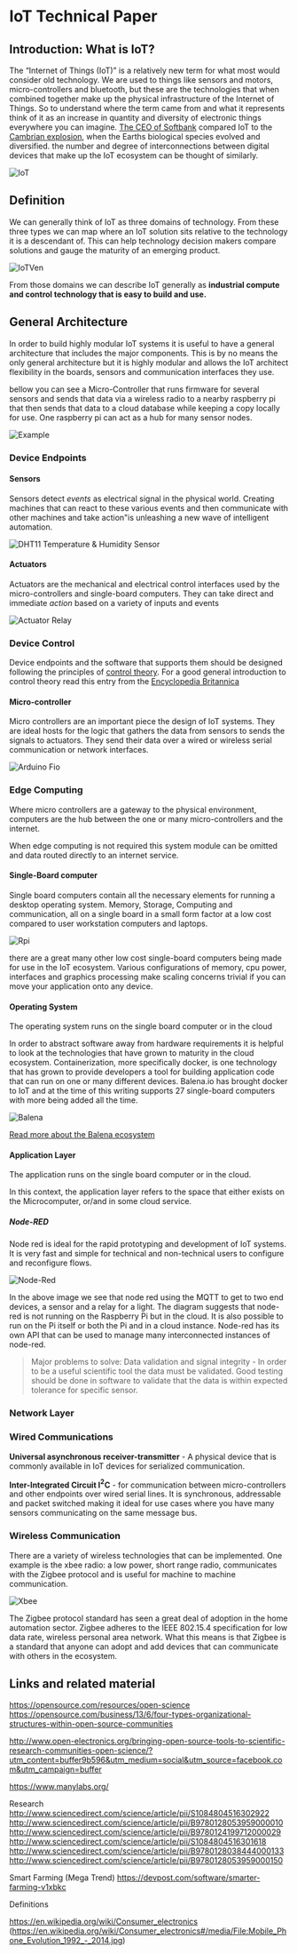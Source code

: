 # IoT Technical Paper

## Introduction: What is IoT?

The “Internet of Things (IoT)” is a relatively new term for what most would consider old technology. We are used to things like sensors and motors, micro-controllers and bluetooth, but these are the technologies that when combined together make up the physical infrastructure of the Internet of Things. So to understand where the term came from and what it represents think of it as an increase in quantity and diversity of electronic things everywhere you can imagine. [The CEO of Softbank](https://venturebeat.com/2016/10/25/softbank-ceo-masayoshi-son-sees-a-future-with-1-trillion-internet-of-things-devices/) compared IoT to the [Cambrian explosion](https://en.wikipedia.org/wiki/Cambrian_explosion), when the Earths biological species evolved and diversified. the number and degree of interconnections between digital devices that make up the IoT ecosystem can be thought of similarly.

![IoT](docs/media/iot&#32;landscape.png)

## Definition

We can generally think of IoT as three domains of technology. From these three types we can map where an IoT solution sits relative to the technology it is a descendant of. This can help technology decision makers compare solutions and gauge the maturity of an emerging product.

![IoTVen](/docs/media/IoTVenDiagram.png)

From those domains we can describe IoT generally as **industrial compute and control technology that is easy to build and use.**

## General Architecture

In order to build highly modular IoT systems it is useful to have a general architecture that includes the major components. This is by no means the only general architecture but it is highly modular and allows the IoT architect flexibility in the boards, sensors and communication interfaces they use.

bellow you can see a Micro-Controller that runs firmware for several sensors and sends that data via a wireless radio to a nearby raspberry pi that then sends that data to a cloud database while keeping a copy locally for use. One raspberry pi can act as a hub for many sensor nodes.

![Example](docs/media/Arduino_Raspberry_Arch.jpeg)

### Device Endpoints

#### Sensors

Sensors detect *events* as electrical signal in the physical world. Creating machines that can react to these various events and then communicate with other machines and take action"is unleashing a new wave of intelligent automation.

![DHT11 Temperature & Humidity Sensor](docs/media/humidity.png)

#### Actuators

Actuators are the mechanical and electrical control interfaces used by the micro-controllers and single-board computers. They can take direct and immediate *action* based on a variety of inputs and events

![Actuator Relay](docs/media/relay.png)

### Device Control

Device endpoints and the software that supports them should be designed following the principles of [control theory](https://en.wikipedia.org/wiki/Control_theory). For a good general introduction to control theory read this entry from the [Encyclopedia Britannica](https://www.britannica.com/science/control-theory-mathematics)

#### Micro-controller

Micro controllers are an important piece the design of IoT systems. They are ideal hosts for the logic that gathers the data from sensors to sends the signals to actuators. They send their data over a wired or wireless serial communication or network interfaces.

![Arduino Fio](docs/media/fio.png)

### Edge Computing

Where micro controllers are a gateway to the physical environment, computers are the hub between the one or many micro-controllers and the
internet.

When edge computing is not required this system module can be omitted and data routed directly to an internet service.

#### Single-Board computer

Single board computers contain all the necessary elements for running a desktop operating system. Memory, Storage, Computing and communication, all on a single board in a small form factor at a low cost compared to user workstation computers and laptops.

![Rpi](docs/media/raspberry.jpg)

there are a great many other low cost single-board computers being made for use in the IoT ecosystem. Various configurations of memory, cpu power, interfaces and graphics processing make scaling concerns trivial if you can move your application onto any device.

#### Operating System

The operating system runs on the single board computer or in the cloud

In order to abstract software away from hardware requirements it is helpful to look at the technologies that have grown to maturity in the cloud ecosystem. Containerization, more specifically docker, is one technology that has grown to provide developers a tool for building application code that can run on one or many different devices. Balena.io has brought docker to IoT and at the time of this writing supports 27 single-board computers with more being added all the time.

![Balena](docs/media/balena.png)

[Read more about the Balena ecosystem](https://www.balena.io/what-is-balena)

#### Application Layer

The application runs on the single board computer or in the cloud.

In this context, the application layer refers to the space that either exists on the Microcomputer, or/and in some cloud service.

##### Node-RED

Node red is ideal for the rapid prototyping and development of IoT systems. It is very fast and simple for technical and non-technical users to configure and reconfigure flows.

![Node-Red](docs/media/node-red-multi-device-sensing.png)

In the above image we see that node red using the MQTT to get to two end devices, a sensor and a relay for a light. The diagram suggests that node-red is not running on the Raspberry Pi but in the cloud. It is also possible to run on the Pi itself or both the Pi and in a cloud instance. Node-red has its own API that can be used to manage many interconnected instances of node-red.

> Major problems to solve:
Data validation and signal integrity - In order to be a useful scientific tool the data must be validated. Good testing should be done in software to validate that the data is within expected tolerance for specific sensor.

### Network Layer

### Wired Communications

**Universal asynchronous receiver-transmitter** - A physical device that is commonly available in IoT devices for serialized communication.

**Inter-Integrated Circuit I$^2$C** - for communication between micro-controllers and other endpoints over wired serial lines. It is synchronous, addressable and packet switched making it ideal for use cases where you have many sensors communicating on the same message bus.

### Wireless Communication

There are a variety of wireless technologies that can be implemented. One example is the xbee radio: a low power, short range radio, communicates with the Zigbee protocol and is useful for machine to machine communication.

![Xbee](docs/media/TIMMS&#32;Mesh-Network.png)

The Zigbee protocol standard has seen a great deal of adoption in the home automation sector. Zigbee adheres to the IEEE 802.15.4 specification for low data rate, wireless personal area network. What this means is that Zigbee is a standard that anyone can adopt and add devices that can communicate with others in the ecosystem.

## Links and related material

https://opensource.com/resources/open-science
https://opensource.com/business/13/6/four-types-organizational-structures-within-open-source-communities

http://www.open-electronics.org/bringing-open-source-tools-to-scientific-research-communities-open-science/?utm_content=buffer9b596&utm_medium=social&utm_source=facebook.com&utm_campaign=buffer

https://www.manylabs.org/

Research
http://www.sciencedirect.com/science/article/pii/S1084804516302922
http://www.sciencedirect.com/science/article/pii/B9780128053959000010
http://www.sciencedirect.com/science/article/pii/B9780124199712000029
http://www.sciencedirect.com/science/article/pii/S1084804516301618
http://www.sciencedirect.com/science/article/pii/B9780128038444000133
http://www.sciencedirect.com/science/article/pii/B9780128053959000150

Smart Farming (Mega Trend)
https://devpost.com/software/smarter-farming-v1xbkc

Definitions

https://en.wikipedia.org/wiki/Consumer_electronics
(https://en.wikipedia.org/wiki/Consumer_electronics#/media/File:Mobile_Phone_Evolution_1992_-_2014.jpg)